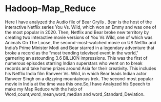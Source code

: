 # Hadoop-Map_Reduce
Here I have analyzed the Audio file of Bear Grylls . Bear is the host of the interactive Netflix series You Vs. Wild, which won an Emmy and was one of the most popular in 2020. Then, Netflix and Bear broke new territory by creating two interactive movie versions of You Vs Wild, one of which was Animals On The Loose, the second-most-watched movie on US Netflix and India’s  Prime Minister Modi and Bear starred in a legendary adventure that broke a record as the "most trending televised event in the world," garnering an astounding 3.6 BILLION impressions. This was the first of numerous episodes starring Indian superstars who went on to break records and take home prizes around Asia for their creativity. This includes his Netflix India film Ranveer Vs. Wild, in which Bear leads Indian actor Ranveer Singh on a dizzying mountainous trek. The second-most popular movie in India at the time was this one.So,I have Analyzed his Speech to make my Map Reduce with the help of Word_count,word_mean,word_median and word_Standard_Deviation.
